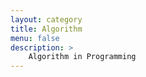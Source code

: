 ```yaml
---
layout: category
title: Algorithm
menu: false
description: >
    Algorithm in Programming
---
```

<!--Yunmin made-->